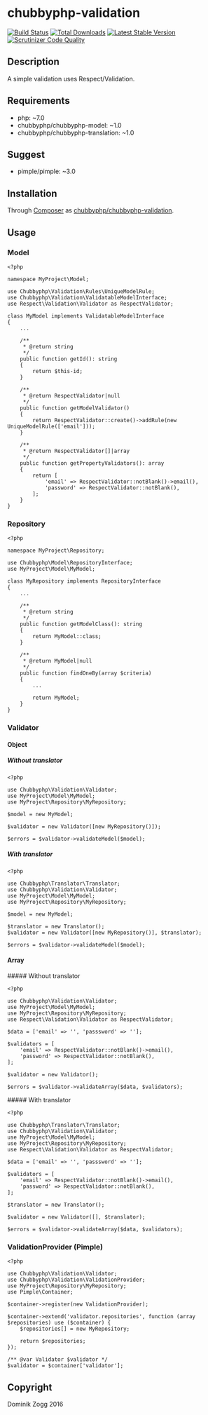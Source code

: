 # chubbyphp-validation

[![Build Status](https://api.travis-ci.org/chubbyphp/chubbyphp-validation.png?branch=master)](https://travis-ci.org/chubbyphp/chubbyphp-validation)
[![Total Downloads](https://poser.pugx.org/chubbyphp/chubbyphp-validation/downloads.png)](https://packagist.org/packages/chubbyphp/chubbyphp-validation)
[![Latest Stable Version](https://poser.pugx.org/chubbyphp/chubbyphp-validation/v/stable.png)](https://packagist.org/packages/chubbyphp/chubbyphp-validation)
[![Scrutinizer Code Quality](https://scrutinizer-ci.com/g/chubbyphp/chubbyphp-validation/badges/quality-score.png?b=master)](https://scrutinizer-ci.com/g/chubbyphp/chubbyphp-validation/?branch=master)

## Description

A simple validation uses Respect/Validation.

## Requirements

 * php: ~7.0
 * chubbyphp/chubbyphp-model: ~1.0
 * chubbyphp/chubbyphp-translation: ~1.0

## Suggest

 * pimple/pimple: ~3.0

## Installation

Through [Composer](http://getcomposer.org) as [chubbyphp/chubbyphp-validation][1].

## Usage

### Model

```{.php}
<?php

namespace MyProject\Model;

use Chubbyphp\Validation\Rules\UniqueModelRule;
use Chubbyphp\Validation\ValidatableModelInterface;
use Respect\Validation\Validator as RespectValidator;

class MyModel implements ValidatableModelInterface
{
    ...

    /**
     * @return string
     */
    public function getId(): string
    {
        return $this-id;
    }

    /**
     * @return RespectValidator|null
     */
    public function getModelValidator()
    {
        return RespectValidator::create()->addRule(new UniqueModelRule(['email']));
    }

    /**
     * @return RespectValidator[]|array
     */
    public function getPropertyValidators(): array
    {
        return [
            'email' => RespectValidator::notBlank()->email(),
            'password' => RespectValidator::notBlank(),
        ];
    }
}

```

### Repository

```{.php}
<?php

namespace MyProject\Repository;

use Chubbyphp\Model\RepositoryInterface;
use MyProject\Model\MyModel;

class MyRepository implements RepositoryInterface
{
    ...

    /**
     * @return string
     */
    public function getModelClass(): string
    {
        return MyModel::class;
    }

    /**
     * @return MyModel|null
     */
    public function findOneBy(array $criteria)
    {
        ...

        return MyModel;
    }
}
```


### Validator

#### Object

##### Without translator

```{.php}
<?php

use Chubbyphp\Validation\Validator;
use MyProject\Model\MyModel;
use MyProject\Repository\MyRepository;

$model = new MyModel;

$validator = new Validator([new MyRepository()]);

$errors = $validator->validateModel($model);
```

##### With translator

```{.php}
<?php

use Chubbyphp\Translator\Translator;
use Chubbyphp\Validation\Validator;
use MyProject\Model\MyModel;
use MyProject\Repository\MyRepository;

$model = new MyModel;

$translator = new Translator();
$validator = new Validator([new MyRepository()], $translator);

$errors = $validator->validateModel($model);
```

#### Array

##### Without translator

```{.php}
<?php

use Chubbyphp\Validation\Validator;
use MyProject\Model\MyModel;
use MyProject\Repository\MyRepository;
use Respect\Validation\Validator as RespectValidator;

$data = ['email' => '', 'passsword' => ''];

$validators = [
    'email' => RespectValidator::notBlank()->email(),
    'password' => RespectValidator::notBlank(),
];

$validator = new Validator();

$errors = $validator->validateArray($data, $validators);
```

##### With translator

```{.php}
<?php

use Chubbyphp\Translator\Translator;
use Chubbyphp\Validation\Validator;
use MyProject\Model\MyModel;
use MyProject\Repository\MyRepository;
use Respect\Validation\Validator as RespectValidator;

$data = ['email' => '', 'passsword' => ''];

$validators = [
    'email' => RespectValidator::notBlank()->email(),
    'password' => RespectValidator::notBlank(),
];

$translator = new Translator();

$validator = new Validator([], $translator);

$errors = $validator->validateArray($data, $validators);
```

### ValidationProvider (Pimple)

```{.php}
<?php

use Chubbyphp\Validation\Validator;
use Chubbyphp\Validation\ValidationProvider;
use MyProject\Repository\MyRepository;
use Pimple\Container;

$container->register(new ValidationProvider);

$container->extend('validator.repositories', function (array $repositories) use ($container) {
    $repositories[] = new MyRepository;

    return $repositories;
});

/** @var Validator $validator */
$validator = $container['validator'];
```

[1]: https://packagist.org/packages/chubbyphp/chubbyphp-validation

## Copyright

Dominik Zogg 2016
